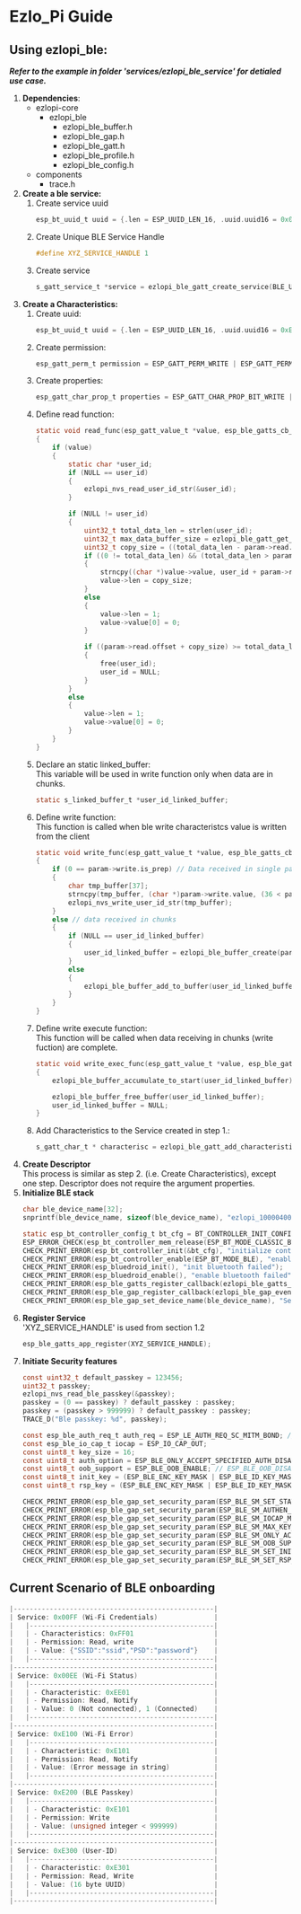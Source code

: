 # Ezlo_Pi Guide
## Using ezlopi_ble:

***Refer to the example in folder 'services/ezlopi_ble_service' for detialed use case.***
1. **Dependencies**:
    - ezlopi-core
        - ezlopi_ble
            - ezlopi_ble_buffer.h
            - ezlopi_ble_gap.h
            - ezlopi_ble_gatt.h
            - ezlopi_ble_profile.h
            - ezlopi_ble_config.h
    - components
        - trace.h    
2. **Create a ble service:**
    1. Create service uuid 
        ```c
        esp_bt_uuid_t uuid = {.len = ESP_UUID_LEN_16, .uuid.uuid16 = 0x00E3};
        ```
    2. Create Unique BLE Service Handle
        ```c
        #define XYZ_SERVICE_HANDLE 1
        ```
    3. Create service
        ```c
        s_gatt_service_t *service = ezlopi_ble_gatt_create_service(BLE_USER_ID_SERVICE_HANDLE, &uuid);
        ```
3. **Create a Characteristics:**
    1. Create uuid:
        ```c
        esp_bt_uuid_t uuid = {.len = ESP_UUID_LEN_16, .uuid.uuid16 = 0xE301};
        ```
    2. Create permission:   
        ```c
        esp_gatt_perm_t permission = ESP_GATT_PERM_WRITE | ESP_GATT_PERM_READ;
        ```
    3. Create properties: 
        ```c
        esp_gatt_char_prop_t properties = ESP_GATT_CHAR_PROP_BIT_WRITE | ESP_GATT_CHAR_PROP_BIT_READ;
        ```
    4. Define read function: 
        ```c
        static void read_func(esp_gatt_value_t *value, esp_ble_gatts_cb_param_t *param)
        {
            if (value)
            {
                static char *user_id;
                if (NULL == user_id)
                {
                    ezlopi_nvs_read_user_id_str(&user_id);
                }

                if (NULL != user_id)
                {
                    uint32_t total_data_len = strlen(user_id);
                    uint32_t max_data_buffer_size = ezlopi_ble_gatt_get_max_data_size();
                    uint32_t copy_size = ((total_data_len - param->read.offset) < max_data_buffer_size) ? (total_data_len - param->read.offset) : max_data_buffer_size;
                    if ((0 != total_data_len) && (total_data_len > param->read.offset))
                    {
                        strncpy((char *)value->value, user_id + param->read.offset, copy_size);
                        value->len = copy_size;
                    }
                    else
                    {
                        value->len = 1;
                        value->value[0] = 0;
                    }

                    if ((param->read.offset + copy_size) >= total_data_len)
                    {
                        free(user_id);
                        user_id = NULL;
                    }
                }
                else
                {
                    value->len = 1;
                    value->value[0] = 0;
                }
            }
        }
        ```
    5. Declare an static linked_buffer:
    <br> This variable will be used in write function only when data are in chunks.
        ```c
        static s_linked_buffer_t *user_id_linked_buffer;
        ```
    6. Define write function: 
    <br> This function is called when ble write characteristcs value is written from the client
        ```c
        static void write_func(esp_gatt_value_t *value, esp_ble_gatts_cb_param_t *param)
        {
            if (0 == param->write.is_prep) // Data received in single packet
            {
                char tmp_buffer[37];
                strncpy(tmp_buffer, (char *)param->write.value, (36 < param->write.len) ? 36 : param->write.len);
                ezlopi_nvs_write_user_id_str(tmp_buffer);
            }
            else // data received in chunks
            {
                if (NULL == user_id_linked_buffer)
                {
                    user_id_linked_buffer = ezlopi_ble_buffer_create(param);
                }
                else
                {
                    ezlopi_ble_buffer_add_to_buffer(user_id_linked_buffer, param);
                }
            }
        }
        ```
    7. Define write execute function:
    <br> This function will be called when data receiving in chunks (write fuction) are complete.
        ```c
        static void write_exec_func(esp_gatt_value_t *value, esp_ble_gatts_cb_param_t *param)
        {
            ezlopi_ble_buffer_accumulate_to_start(user_id_linked_buffer);

            ezlopi_ble_buffer_free_buffer(user_id_linked_buffer);
            user_id_linked_buffer = NULL;
        }
        ```
    8. Add Characteristics to the Service created in step 1.:
        ```c
        s_gatt_char_t * characterisc = ezlopi_ble_gatt_add_characteristic(service, &uuid, permission, properties, read_func, write_func, write_exec_func);
        ```
4. **Create Descriptor**
    <br> This process is similar as step 2. (i.e. Create Characteristics), except one step. Descriptor does not require the argument properties.
5. **Initialize BLE stack**
    ```c
    char ble_device_name[32];
    snprintf(ble_device_name, sizeof(ble_device_name), "ezlopi_100004005");

    static esp_bt_controller_config_t bt_cfg = BT_CONTROLLER_INIT_CONFIG_DEFAULT();
    ESP_ERROR_CHECK(esp_bt_controller_mem_release(ESP_BT_MODE_CLASSIC_BT));
    CHECK_PRINT_ERROR(esp_bt_controller_init(&bt_cfg), "initialize controller failed");
    CHECK_PRINT_ERROR(esp_bt_controller_enable(ESP_BT_MODE_BLE), "enable controller failed");
    CHECK_PRINT_ERROR(esp_bluedroid_init(), "init bluetooth failed");
    CHECK_PRINT_ERROR(esp_bluedroid_enable(), "enable bluetooth failed");
    CHECK_PRINT_ERROR(esp_ble_gatts_register_callback(ezlopi_ble_gatts_event_handler), "gatts register error, error code");
    CHECK_PRINT_ERROR(esp_ble_gap_register_callback(ezlopi_ble_gap_event_handler), "gap register error");
    CHECK_PRINT_ERROR(esp_ble_gap_set_device_name(ble_device_name), "Set device name failed!");
    ```
6. **Register Service**
    <br> 'XYZ_SERVICE_HANDLE' is used from section 1.2
    ```c
    esp_ble_gatts_app_register(XYZ_SERVICE_HANDLE);
    ```
7. **Initiate Security features**
    ```c
    const uint32_t default_passkey = 123456;
    uint32_t passkey;
    ezlopi_nvs_read_ble_passkey(&passkey);
    passkey = (0 == passkey) ? default_passkey : passkey;
    passkey = (passkey > 999999) ? default_passkey : passkey;
    TRACE_D("Ble passkey: %d", passkey);

    const esp_ble_auth_req_t auth_req = ESP_LE_AUTH_REQ_SC_MITM_BOND; // ESP_LE_AUTH_REQ_BOND_MITM;
    const esp_ble_io_cap_t iocap = ESP_IO_CAP_OUT;
    const uint8_t key_size = 16;
    const uint8_t auth_option = ESP_BLE_ONLY_ACCEPT_SPECIFIED_AUTH_DISABLE;
    const uint8_t oob_support = ESP_BLE_OOB_ENABLE; // ESP_BLE_OOB_DISABLE;
    const uint8_t init_key = (ESP_BLE_ENC_KEY_MASK | ESP_BLE_ID_KEY_MASK);
    const uint8_t rsp_key = (ESP_BLE_ENC_KEY_MASK | ESP_BLE_ID_KEY_MASK);

    CHECK_PRINT_ERROR(esp_ble_gap_set_security_param(ESP_BLE_SM_SET_STATIC_PASSKEY, &passkey, sizeof(uint32_t)), "failed -set - ESP_BLE_SM_SET_STATIC_PASSKEY");
    CHECK_PRINT_ERROR(esp_ble_gap_set_security_param(ESP_BLE_SM_AUTHEN_REQ_MODE, &auth_req, sizeof(uint8_t)), "failed -set - ESP_BLE_SM_AUTHEN_REQ_MODE");
    CHECK_PRINT_ERROR(esp_ble_gap_set_security_param(ESP_BLE_SM_IOCAP_MODE, &iocap, sizeof(uint8_t)), "failed -set - ESP_BLE_SM_IOCAP_MODE");
    CHECK_PRINT_ERROR(esp_ble_gap_set_security_param(ESP_BLE_SM_MAX_KEY_SIZE, &key_size, sizeof(uint8_t)), "failed -set - ESP_BLE_SM_MAX_KEY_SIZE");
    CHECK_PRINT_ERROR(esp_ble_gap_set_security_param(ESP_BLE_SM_ONLY_ACCEPT_SPECIFIED_SEC_AUTH, &auth_option, sizeof(uint8_t)), "failed -set - ESP_BLE_SM_ONLY_ACCEPT_SPECIFIED_SEC_AUTH");
    CHECK_PRINT_ERROR(esp_ble_gap_set_security_param(ESP_BLE_SM_OOB_SUPPORT, &oob_support, sizeof(uint8_t)), "failed -set - ESP_BLE_SM_OOB_SUPPORT");
    CHECK_PRINT_ERROR(esp_ble_gap_set_security_param(ESP_BLE_SM_SET_INIT_KEY, &init_key, sizeof(uint8_t)), "failed -set - ESP_BLE_SM_SET_INIT_KEY");
    CHECK_PRINT_ERROR(esp_ble_gap_set_security_param(ESP_BLE_SM_SET_RSP_KEY, &rsp_key, sizeof(uint8_t)), "failed -set - ESP_BLE_SM_SET_RSP_KEY");

    ```




## Current Scenario of BLE onboarding
```c
|--------------------------------------------------|
| Service: 0x00FF (Wi-Fi Credentials)              |
|   |----------------------------------------------|
|   | - Characteristics: 0xFF01                    |
|   | - Permission: Read, write                    |
|   | - Value: {"SSID":"ssid","PSD":"password"}    |
|   |----------------------------------------------|
|--------------------------------------------------|
| Service: 0x00EE (Wi-Fi Status)                   |
|   |----------------------------------------------|
|   | - Characteristic: 0xEE01                     |
|   | - Permission: Read, Notify                   |
|   | - Value: 0 (Not connected), 1 (Connected)    |
|   |----------------------------------------------|
|--------------------------------------------------|
| Service: 0xE100 (Wi-Fi Error)                    |
|   |----------------------------------------------|
|   | - Characteristic: 0xE101                     |
|   | - Permission: Read, Notify                   |
|   | - Value: (Error message in string)           |
|   |----------------------------------------------|
|--------------------------------------------------|
| Service: 0xE200 (BLE Passkey)                    |
|   |----------------------------------------------|
|   | - Characteristic: 0xE101                     |
|   | - Permission: Write                          |
|   | - Value: (unsigned integer < 999999)         |
|   |----------------------------------------------|
|--------------------------------------------------|
| Service: 0xE300 (User-ID)                        |
|   |----------------------------------------------|
|   | - Characteristic: 0xE301                     |
|   | - Permission: Read, Write                    |
|   | - Value: (16 byte UUID)                      |
|   |----------------------------------------------|
|--------------------------------------------------|
``` 



